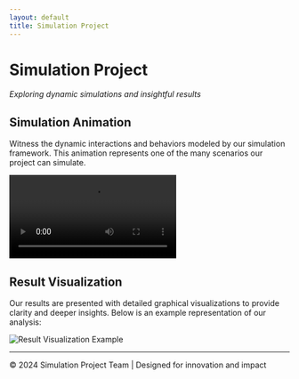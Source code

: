 ```yaml
---
layout: default
title: Simulation Project
---
```


# Simulation Project

*Exploring dynamic simulations and insightful results*

## Simulation Animation

Witness the dynamic interactions and behaviors modeled by our simulation framework. This animation represents one of the many scenarios our project can simulate.

![Simulation Animation Example](./resources/output_video.mp4)

## Result Visualization

Our results are presented with detailed graphical visualizations to provide clarity and deeper insights. Below is an example representation of our analysis:

![Result Visualization Example](./resources/images/culling_drop_vs_intrusion_radius.svg)

---

&copy; 2024 Simulation Project Team | Designed for innovation and impact
